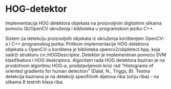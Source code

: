 # HOG-detektor
Implementacija HOG detektora objekata na proizvoljnim digitalnim slikama pomoću Qt/OpenCV okruženja i biblioteka u programskom jeziku C++.

Sistem za detekciju proizvoljnih objekata iz okruženja korištenjem OpenCV-a i C++ programskog jezika: 
Prilikom implementacije HOG detektora objekata u OpenCV-u korištena je biblioteka opencv2/objdetect.hpp, koja sadrži strukturu cv::HOGDescriptor. 
Detektor je implementiran pomoću SVM klasifikatora i HOG deskriptora. 
Algoritam rada HOG detektora baziran je na prvobitnom algoritmu HOG-a, predstavljenom kroz rad “Histograms of oriented gradients for human detection” (Dalal, N., Triggs, B). 
Testna detekcija bazirana je na detekciji specifičnih dijelova riba (očiju riba) - na slikama 8 testnih klasa riba. 
